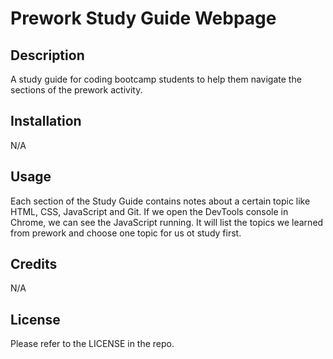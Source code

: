 # Prework Study Guide Webpage
## Description

A study guide for coding bootcamp students to help them navigate the sections of the prework activity.


## Installation

N/A

## Usage

Each section of the Study Guide contains notes about a certain topic like HTML, CSS, JavaScript and Git. If we open the DevTools console in Chrome, we can see the JavaScript running. It will list the topics we learned from prework and choose one topic for us ot study first. 


## Credits

N/A

## License

Please refer to the LICENSE in the repo.

